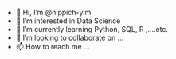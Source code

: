 - 👋 Hi, I’m @nippich-yim
- 👀 I’m interested in Data Science
- 🌱 I’m currently learning Python, SQL, R ,....etc.
- 💞️ I’m looking to collaborate on ...
- 📫 How to reach me ...

<!---
nippich-yim/nippich-yim is a ✨ special ✨ repository because its `README.md` (this file) appears on your GitHub profile.
You can click the Preview link to take a look at your changes.
--->
